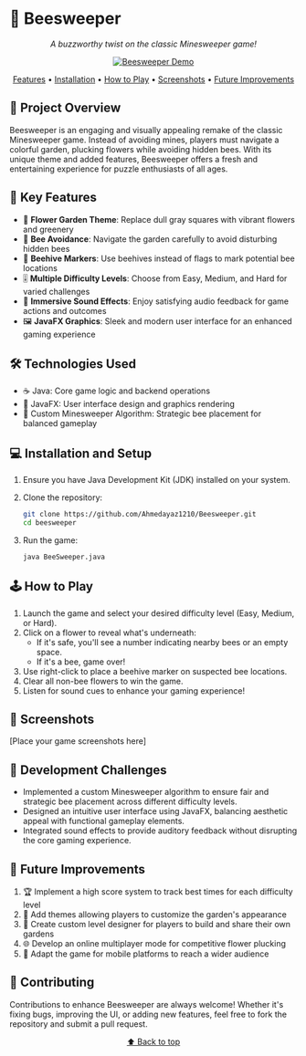 # 🐝 Beesweeper

<div align="center">

*A buzzworthy twist on the classic Minesweeper game!*

[![Beesweeper Demo](https://img.youtube.com/vi/ZbwhAZ78lHA/0.jpg)](https://www.youtube.com/watch?v=ZbwhAZ78lHA "Beesweeper Demo")

[Features](#key-features) • [Installation](#installation-and-setup) • [How to Play](#how-to-play) • [Screenshots](#screenshots) • [Future Improvements](#future-improvements)

</div>

## 🌟 Project Overview

Beesweeper is an engaging and visually appealing remake of the classic Minesweeper game. Instead of avoiding mines, players must navigate a colorful garden, plucking flowers while avoiding hidden bees. With its unique theme and added features, Beesweeper offers a fresh and entertaining experience for puzzle enthusiasts of all ages.

## 🎯 Key Features

* 🌼 **Flower Garden Theme**: Replace dull gray squares with vibrant flowers and greenery
* 🐝 **Bee Avoidance**: Navigate the garden carefully to avoid disturbing hidden bees
* 🍯 **Beehive Markers**: Use beehives instead of flags to mark potential bee locations
* 🎚️ **Multiple Difficulty Levels**: Choose from Easy, Medium, and Hard for varied challenges
* 🎵 **Immersive Sound Effects**: Enjoy satisfying audio feedback for game actions and outcomes
* 🖼️ **JavaFX Graphics**: Sleek and modern user interface for an enhanced gaming experience

## 🛠️ Technologies Used

* ☕ Java: Core game logic and backend operations
* 🎨 JavaFX: User interface design and graphics rendering
* 🧠 Custom Minesweeper Algorithm: Strategic bee placement for balanced gameplay

## 💻 Installation and Setup

1. Ensure you have Java Development Kit (JDK) installed on your system.
2. Clone the repository:

   ```bash
   git clone https://github.com/Ahmedayaz1210/Beesweeper.git
   cd beesweeper
   ```
   
3. Run the game:
     ```bash
     java BeeSweeper.java
     ```

## 🕹️ How to Play

1. Launch the game and select your desired difficulty level (Easy, Medium, or Hard).
2. Click on a flower to reveal what's underneath:
   * If it's safe, you'll see a number indicating nearby bees or an empty space.
   * If it's a bee, game over!
3. Use right-click to place a beehive marker on suspected bee locations.
4. Clear all non-bee flowers to win the game.
5. Listen for sound cues to enhance your gaming experience!

## 📸 Screenshots

[Place your game screenshots here]

## 🧠 Development Challenges

* Implemented a custom Minesweeper algorithm to ensure fair and strategic bee placement across different difficulty levels.
* Designed an intuitive user interface using JavaFX, balancing aesthetic appeal with functional gameplay elements.
* Integrated sound effects to provide auditory feedback without disrupting the core gaming experience.

## 🚀 Future Improvements

1. 🏆 Implement a high score system to track best times for each difficulty level
2. 🌈 Add themes allowing players to customize the garden's appearance
3. 🧩 Create custom level designer for players to build and share their own gardens
4. 🌐 Develop an online multiplayer mode for competitive flower plucking
5. 📱 Adapt the game for mobile platforms to reach a wider audience

## 🤝 Contributing

Contributions to enhance Beesweeper are always welcome! Whether it's fixing bugs, improving the UI, or adding new features, feel free to fork the repository and submit a pull request.

<div align="center">

[⬆ Back to top](#-beesweeper)

</div>
